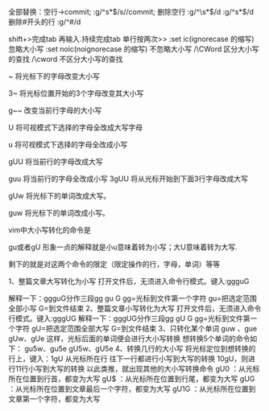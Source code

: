 全部替换：空行->commit;
:g/^s*$/s//commit;
删除空行
:g/^\s*$/d
:g/^s*$/d
删除#开头的行
:g/^#/d

shift+>完成tab
再输入.持续完成tab
单行按两次>>
:set ic(ignorecase 的缩写) 忽略大小写
:set noic(noignorecase 的缩写) 不忽略大小写 
/\CWord 区分大小写的查找
/\cword 不区分大小写的查找 

~          将光标下的字母改变大小写

3~         将光标位置开始的3个字母改变其大小写

g~~        改变当前行字母的大小写

U          将可视模式下选择的字母全改成大写字母

u          将可视模式下选择的字母全改成小写

gUU        将当前行的字母改成大写

guu        将当前行的字母全改成小写
3gUU      将从光标开始到下面3行字母改成大写

gUw       将光标下的单词改成大写。

guw       将光标下的单词改成小写。
 
 
vim中大小写转化的命令是

gu或者gU
形象一点的解释就是小u意味着转为小写；大U意味着转为大写.

剩下的就是对这两个命令的限定（限定操作的行，字母，单词）等等

1、整篇文章大写转化为小写
打开文件后，无须进入命令行模式。键入:ggguG

解释一下：ggguG分作三段gg gu G
gg=光标到文件第一个字符
gu=把选定范围全部小写
G=到文件结束
2、整篇文章小写转化为大写
打开文件后，无须进入命令行模式。键入:gggUG
解释一下：gggUG分作三段gg gU G
gg=光标到文件第一个字符
gU=把选定范围全部大写
G=到文件结束
3、只转化某个单词
guw 、gue
gUw、gUe
这样，光标后面的单词便会进行大小写转换
想转换5个单词的命令如下：
gu5w、gu5e
gU5w、gU5e
4、转换几行的大小写
将光标定位到想转换的行上，键入：1gU 从光标所在行 往下一行都进行小写到大写的转换
10gU，则进行11行小写到大写的转换
以此类推，就出现其他的大小写转换命令
gU0        ：从光标所在位置到行首，都变为大写
gU$        ：从光标所在位置到行尾，都变为大写
gUG        ：从光标所在位置到文章最后一个字符，都变为大写
gU1G    ：从光标所在位置到文章第一个字符，都变为大写
